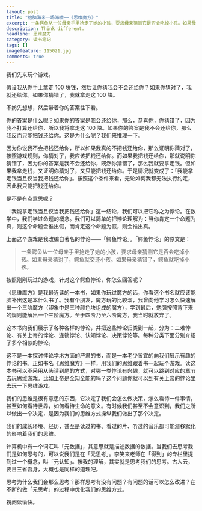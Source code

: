 ```yaml
---
layout: post
title: "给脑海来一场海啸——《思维魔方》"
excerpt: 一条鳄鱼从一位母亲手里抢走了她的小孩，要求母亲猜测它是否会吃掉小孩。如果母亲猜对了，鳄鱼就交还小孩。如果母亲猜错了，鳄鱼就吃掉小孩。
description: Think different.
headline: 思维魔方
category: 读书笔记
tags: []
imagefeature: 115021.jpg
comments: true
---
```


我们先来玩个游戏。

假设我从你手上拿走 100 块钱，然后让你猜我会不会还给你？如果你猜对了，我就还给你。如果你猜错了，我就拿走这 100 块。

不妨先想想，然后带着你的答案往下看。

你的答案是什么呢？如果你的答案是我会还给你，那么，恭喜你，你猜错了，因为我不打算还给你，所以我将拿走这 100 块。如果你的答案是我不会还给你，那么我反而只能把钱还给你。这是为什么呢？我们来推理一下。

因为你说我不会把钱还给你，所以如果我真的不把钱还给你，那么证明你猜对了，按照游戏规则，你猜对了，我应该把钱还给你。而如果我把钱还给你，那就说明你猜错了，因为你的答案是我不会还给你，既然你猜错了，那么我就要拿走钱。但如果我拿走钱，又证明你猜对了，又只能把钱还给你。于是情况就变成了：「我能拿走钱当且仅当我把钱还给你」。按照这个条件来看，无论如何我都无法执行约定，因此我只能把钱还给你。

是不是有点意思呢？

「我能拿走钱当且仅当我把钱还给你」这一结论，我们可以把它称之为悖论。在数学中，我们学过命题的概念。我们可以简单的把悖论理解为：当你肯定一个命题为真，则这个命题会推出假，而肯定这个命题为假，则会推出真。

上面这个游戏是我改编自著名的悖论——「鳄鱼悖论」。「鳄鱼悖论」的原文是：

> 一条鳄鱼从一位母亲手里抢走了她的小孩，要求母亲猜测它是否会吃掉小孩。如果母亲猜对了，鳄鱼就交还小孩。如果母亲猜错了，鳄鱼就吃掉小孩。

按照刚刚玩过的游戏，针对这个鳄鱼悖论，你怎么回答呢？

《思维魔方》是我最近读的一本书，如果你玩过魔方的话，你看这个书名就应该能脑补出这是本什么书了。我有个朋友，魔方玩的比较溜，我曾向他学习怎么快速解出一个三阶魔方（印象中是三种颜色块组成的魔方），学到最后，勉强按照背下来的规则能解出一个三阶魔方。至于四阶乃至六阶魔方，我当时就放弃了。

这本书向我们展示了各种各样的悖论，并把这些悖论归类到一起，分为：二难悖论、有关上帝的悖论、连锁悖论、认知悖论、决策悖论等。每种分类下面分别介绍了多个相似的悖论。

这不是一本探讨悖论学术方面的严肃的书，而是一本老少皆宜的向我们展示有趣的悖论的书。正如书名《思维魔方》一样，用我们的思维跟着书一起玩个游戏。读这本书可以不采用从头读到尾的方式，对哪一类悖论有兴趣，就可以跳到对应的章节去玩思维游戏。比如上帝是全知全能的吗？这个问题你就可以到有关上帝的悖论里去玩一下思维游戏。

我们的思维是很有意思的东西，它决定了我们会怎么做决策，怎么看待一件事情，甚至如何看待世界，如何看待生命的意义。有时候我们甚至不会意识到，我们之所以做出一个决定，是因为我们的思维方式操纵我们做出了那个决定。

我们的成长环境、经历，甚至是读过的书、看过的片、听过的音乐都可能潜移默化的影响着我们的思维。

计算机中有一个词汇叫「元数据」，其意思就是描述数据的数据。当我们去思考我们是如何思考的，可以说我们是在「元思考」。李笑来老师在「得到」的专栏里提到过一个概念，叫「元认知」。按我的理解，其实就是思考我们的思考。古人云，要日三省吾身，大概也是同样的道理吧。

思考为什么我们会那么思考？那样思考有没有问题？有问题的话可以怎么改进？在不断的做「元思考」的过程中优化我们的思维方式。

祝阅读愉快。